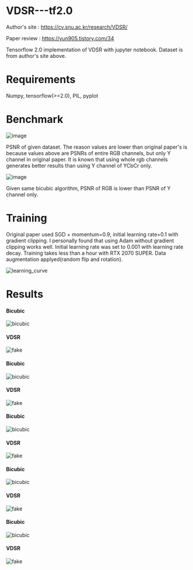 # VDSR---tf2.0

Author's site : https://cv.snu.ac.kr/research/VDSR/

Paper review : https://yun905.tistory.com/34

Tensorflow 2.0 implementation of VDSR with jupyter notebook. Dataset is from author's site above.

# Requirements
Numpy, tensorflow(>=2.0), PIL, pyplot

# Benchmark

![image](https://user-images.githubusercontent.com/71681194/103330773-3a6a3e80-4aa6-11eb-86e7-73e559810739.png)

PSNR of given dataset. The reason values are lower than original paper's is because values above are PSNRs of entire RGB channels, but only Y channel in original paper.  It is known that using whole rgb channels generates better results than using Y channel of YCbCr only. 

![image](https://user-images.githubusercontent.com/71681194/103331346-ddbc5300-4aa8-11eb-92fb-afcf14b94fd2.png)

Given same bicubic algorithm, PSNR of RGB is lower than PSNR of Y channel only.
# Training
Original paper used SGD + momentum=0.9, initial learning rate=0.1 with gradient clipping. I personally found that using Adam without gradient clipping works well. Initial learning rate was set to 0.001 with learning rate decay. Training takes less than a hour with RTX 2070 SUPER. Data augmentation applyed(random flip and rotation).

![learning_curve](https://user-images.githubusercontent.com/71681194/103331500-984c5580-4aa9-11eb-858a-c1e547b5ef67.JPG)

# Results



#### Bicubic

![bicubic](https://user-images.githubusercontent.com/71681194/103331545-cf226b80-4aa9-11eb-8254-de57c3a6cc4d.png)

#### VDSR

![fake](https://user-images.githubusercontent.com/71681194/103331546-cfbb0200-4aa9-11eb-8d0a-9af57d0cd9ee.png)



#### Bicubic

![bicubic](https://user-images.githubusercontent.com/71681194/103331606-1c064200-4aaa-11eb-9a48-35d6cf360255.png)

#### VDSR

![fake](https://user-images.githubusercontent.com/71681194/103331607-1d376f00-4aaa-11eb-8a4f-511e374b8155.png)



#### Bicubic

![bicubic](https://user-images.githubusercontent.com/71681194/103331637-36d8b680-4aaa-11eb-80e5-47def8da1cf6.png)

#### VDSR

![fake](https://user-images.githubusercontent.com/71681194/103331639-37714d00-4aaa-11eb-89c0-9e4caefb9374.png)



#### Bicubic

![bicubic](https://user-images.githubusercontent.com/71681194/103331644-3b9d6a80-4aaa-11eb-9c54-2d246783e4c0.png)

#### VDSR

![fake](https://user-images.githubusercontent.com/71681194/103331646-3cce9780-4aaa-11eb-88ff-3cc30c9dcc58.png)



#### Bicubic

![bicubic](https://user-images.githubusercontent.com/71681194/103331650-40621e80-4aaa-11eb-8481-1b83f0a6c487.png)

#### VDSR

![fake](https://user-images.githubusercontent.com/71681194/103331653-41934b80-4aaa-11eb-900a-b132f10e636e.png)


